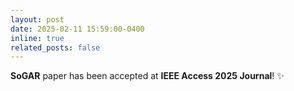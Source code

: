 ```yaml
---
layout: post
date: 2025-02-11 15:59:00-0400
inline: true
related_posts: false
---
```



<b>SoGAR</b> paper has been accepted at <strong>IEEE Access 2025 Journal</strong>! :sparkles: